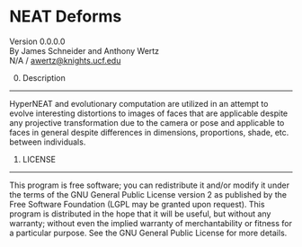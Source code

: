 NEAT Deforms
==============================================================================

Version 0.0.0.0  
By James Schneider and Anthony Wertz  
N/A / awertz@knights.ucf.edu  

0. Description
------------------------------------------------------------------------------

HyperNEAT and evolutionary computation are utilized in an attempt to evolve
interesting distortions to images of faces that are applicable despite any
projective transformation due to the camera or pose and applicable to faces in
general despite differences in dimensions, proportions, shade, etc. between
individuals.

1. LICENSE
------------------------------------------------------------------------------

This program is free software; you can redistribute it and/or modify it
under the terms of the GNU General Public License version 2 as published
by the Free Software Foundation (LGPL may be granted upon request). This 
program is distributed in the hope that it will be useful, but without any 
warranty; without even the implied warranty of merchantability or fitness for 
a particular purpose. See the GNU General Public License for more details.
